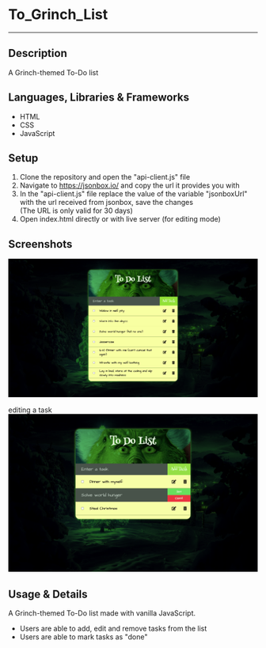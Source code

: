 # To_Grinch_List
---


## Description 
A Grinch-themed To-Do list 


## Languages, Libraries & Frameworks
* HTML 
* CSS
* JavaScript


## Setup 
1. Clone the repository and open the "api-client.js" file 
2. Navigate to https://jsonbox.io/ and copy the url it provides you with 
3. In the "api-client.js" file replace the value of the variable "jsonboxUrl" with the url received from jsonbox, save the changes  
   (The URL is only valid for 30 days)
4. Open index.html directly or with live server (for editing mode)


## Screenshots
![alt text](https://github.com/NTielman/To_Grinch_List/blob/main/preview%20images/to_grinch_preview.png "ToDo list Preview image")

editing a task
![alt text](https://github.com/NTielman/To_Grinch_List/blob/main/preview%20images/to_grinch_list_preview1.png "Edit task Preview image")


## Usage & Details 
A Grinch-themed To-Do list made with vanilla JavaScript. 
* Users are able to add, edit and remove tasks from the list
* Users are able to mark tasks as "done"
